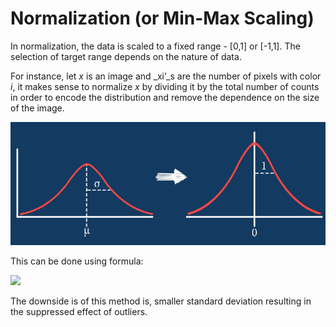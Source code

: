 # Normalization \(or Min-Max Scaling\)

In normalization, the data is scaled to a fixed range - \[0,1\] or \[-1,1\]. The selection of target range depends on the nature of data.  


For instance, let _x_ is an image and _xi’_s are the number of pixels with color _i_, it makes sense to normalize _x_ by dividing it by the total number of counts in order to encode the distribution and remove the dependence on the size of the image.

![Fig: Normalization](../.gitbook/assets/image%20%2813%29.png)

‌This can be done using formula:

![](https://wikimedia.org/api/rest_v1/media/math/render/svg/358923abc154221bb5022fc329061f6fc4dcc69f)

The downside is of this method is, smaller standard deviation resulting in the suppressed effect of outliers.  


